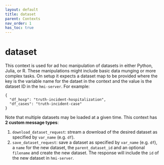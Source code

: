```yaml
---
layout: default
title: dataset
parent: Contexts
nav_order: 1
has_toc: true
---
```


# dataset

This context is used for ad hoc manipulation of datasets in either Python, Julia, or R. These manipulations might include basic data munging or more complex tasks. On setup it expects a dataset map to be provided where the key is the variable name for the dataet in the context and the value is the dataset ID in the `hmi-server`. For example:

```
{
  "df_hosp": "truth-incident-hospitalization",
  "df_cases": "truth-incident-case"
} 
```

Note that multiple datasets may be loaded at a given time. This context has **2 custom message types**:

1. `download_dataset_request`: stream a download of the desired dataset as specified by `var_name` (e.g. `df`).
2. `save_dataset_request`: save a dataset as specified by `var_name` (e.g. `df`), a `name` for the new dataset, the `parent_dataset_id` and an optional `filename` and create the new dataset. The response will include the `id` of the new dataset in `hmi-server`.